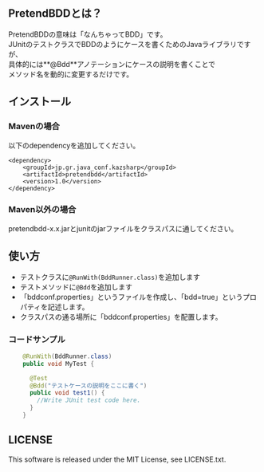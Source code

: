 ## PretendBDDとは？

PretendBDDの意味は「なんちゃってBDD」です。  
JUnitのテストクラスでBDDのようにケースを書くためのJavaライブラリですが、  
具体的には**@Bdd**アノテーションにケースの説明を書くことで  
メソッド名を動的に変更するだけです。  

## インストール
### Mavenの場合
以下のdependencyを追加してください。
```
<dependency>
	<groupId>jp.gr.java_conf.kazsharp</groupId>
	<artifactId>pretendbdd</artifactId>
	<version>1.0</version>
</dependency>

```

### Maven以外の場合
pretendbdd-x.x.jarとjunitのjarファイルをクラスパスに通してください。


## 使い方
* テストクラスに`@RunWith(BddRunner.class)`を追加します
* テストメソッドに`@Bdd`を追加します
* 「bddconf.properties」というファイルを作成し、「bdd=true」というプロパティを記述します。
* クラスパスの通る場所に「bddconf.properties」を配置します。

### コードサンプル
```java
    @RunWith(BddRunner.class)
    public void MyTest {

      @Test
      @Bdd("テストケースの説明をここに書く")
      public void test1() {
        //Write JUnit test code here.
      }
    }
```

## LICENSE
This software is released under the MIT License, see LICENSE.txt.
